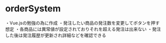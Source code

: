 # orderSystem
・Vue.jsの勉強の為に作成
・発注したい商品の発注数を変更してボタンを押す想定
・各商品には異常値が設定されておりそれを超える発注は出来ない
・発注した後は発注履歴が更新され詳細などを確認できる
